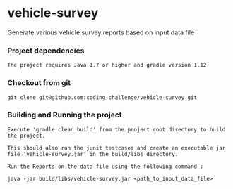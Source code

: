 # vehicle-survey
Generate various vehicle survey reports based on input data file

### Project dependencies

	The project requires Java 1.7 or higher and gradle version 1.12
	
### Checkout from git
	
	git clone git@github.com:coding-challenge/vehicle-survey.git
	
### Building and Running the project

	Execute 'gradle clean build' from the project root directory to build the project.
	
	This should also run the junit testcases and create an executable jar file 'vehicle-survey.jar' in the build/libs directory.
	
	Run the Reports on the data file using the following command :
	
	java -jar build/libs/vehicle-survey.jar <path_to_input_data_file>
	